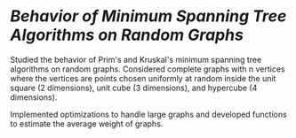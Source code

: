 # *Behavior of Minimum Spanning Tree Algorithms on Random Graphs*

Studied the behavior of Prim's and Kruskal's minimum spanning tree algorithms on random graphs. Considered complete graphs with n vertices where the vertices are points chosen uniformly  at random inside the unit square (2 dimensions), unit cube (3 dimensions), and hypercube (4 dimensions).

Implemented optimizations to handle large graphs and developed functions to estimate the average weight of graphs.